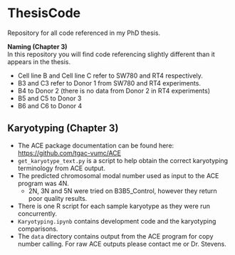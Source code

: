 # ThesisCode
Repository for all code referenced in my PhD thesis.  

**Naming (Chapter 3)**  
In this repository you will find code referencing slightly different than it appears in the thesis.  
* Cell line B and Cell line C refer to SW780 and RT4 respectively.  
* B3 and C3 refer to Donor 1 from SW780 and RT4 experiments.  
* B4 to Donor 2 (there is no data from Donor 2 in RT4 experiments)
* B5 and C5 to Donor 3  
* B6 and C6 to Donor 4

## Karyotyping (Chapter 3)
* The ACE package documentation can be found here: https://github.com/tgac-vumc/ACE  
* `get_karyotype_text.py` is a script to help obtain the correct karyotyping terminology from ACE output.  
* The predicted chromosomal modal number used as input to the ACE program was 4N. 
    * 2N, 3N and 5N were tried on B3B5_Control, however they return poor quality results.  
* There is one R script for each sample karyotype as they were run concurrently.  
* `Karyotyping.ipynb` contains development code and the karyotyping comparisons.  
* The `data` directory contains output from the ACE program for copy number calling. For raw ACE outputs please contact me or Dr. Stevens.
